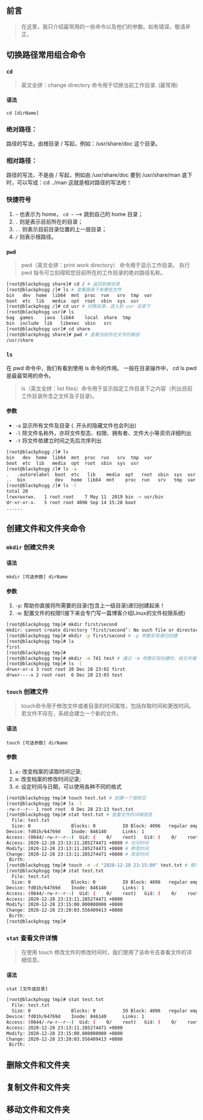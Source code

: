 ## 前言
> 在这里，我只介绍最常用的一些命令以及他们的参数。如有错误，敬请斧正。

## 切换路径常用组合命令
### `cd` 
> 英文全拼：change directory 命令用于切换当前工作目录. (最常用)
#### 语法
`cd [dirName]`

### 绝对路径：
路径的写法，由根目录 / 写起，例如：/usr/share/doc 这个目录。

### 相对路径：
路径的写法，不是由 / 写起，例如由 /usr/share/doc 要到 /usr/share/man 底下时，可以写成：cd ../man 这就是相对路径的写法啦！

### 快捷符号
1. `~` 也表示为 home， `cd ~` --> 跳到自己的 home 目录；
2. `.` 则是表示目前所在的目录；
3. `..` 则表示目前目录位置的上一层目录；
4. `/` 则表示根路径。



### `pwd`
> pwd（英文全拼：print work directory） 命令用于显示工作目录。 执行 pwd 指令可立刻得知您目前所在的工作目录的绝对路径名称。

```bash
[root@blackphsgg share]# cd / # 返回到根目录
[root@blackphsgg /]# ls # 查看跟录下有哪些文件
bin   dev  home  lib64  mnt  proc  run   srv  tmp  var
boot  etc  lib   media  opt  root  sbin  sys  usr
[root@blackphsgg /]# cd usr # 切换目录，进入到 usr 目录下
[root@blackphsgg usr]# ls
bag  games    java  lib64    local  share  tmp
bin  include  lib   libexec  sbin   src
[root@blackphsgg usr]# cd share
[root@blackphsgg share]# pwd # 查看当前所在文件的路径
/usr/share
```

### `ls`
在 pwd 命令中，我们有看到使用 ls 命令的作用。 一般在目录操作中， cd ls pwd 是最最常用的命令。
> ls（英文全拼：list files）命令用于显示指定工作目录下之内容（列出目前工作目录所含之文件及子目录)。
#### 参数
* `-a` 显示所有文件及目录 (. 开头的隐藏文件也会列出)
* `-l` 除文件名称外，亦将文件型态、权限、拥有者、文件大小等资讯详细列出
* `-t` 将文件依建立时间之先后次序列出
```bash
[root@blackphsgg /]# ls
bin   dev  home  lib64  mnt  proc  run   srv  tmp  var
boot  etc  lib   media  opt  root  sbin  sys  usr
[root@blackphsgg /]# ls -a
.   .autorelabel  boot  etc   lib    media  opt   root  sbin  sys  usr
..  bin           dev   home  lib64  mnt    proc  run   srv   tmp  var
[root@blackphsgg /]# ls -l
total 20
lrwxrwxrwx.   1 root root    7 May 11  2019 bin -> usr/bin
dr-xr-xr-x.   5 root root 4096 Sep 14 15:28 boot
......
```

## 创建文件和文件夹命令
### `mkdir` 创建文件夹
#### 语法
`mkdir [可选参数] dirName`
#### 参数
1. `-p`: 帮助你直接将所需要的目录(包含上一级目录)递归创建起来！
2. `-m`: 配置文件的权限!(接下来会专门写一篇博客介绍Linux的文件权限系统)
```bash
[root@blackphsgg tmp]# mkdir first/second
mkdir: cannot create directory ‘first/second’: No such file or directory # 直接递归创建目录，报错
[root@blackphsgg tmp]# mkdir -p first/second # -p 参数实现递归创建
[root@blackphsgg tmp]# ls
first
[root@blackphsgg tmp]#
[root@blackphsgg tmp]# mkdir -m 741 test # 通过 -m 参数实现创建时，给文件增加权限
[root@blackphsgg tmp]# ls -l
drwxr-xr-x 3 root root 20 Dec 28 23:02 first
drwxr----x 2 root root  6 Dec 28 23:03 test
```

### `touch` 创建文件
> touch命令用于修改文件或者目录的时间属性，包括存取时间和更改时间。若文件不存在，系统会建立一个新的文件。
#### 语法
`touch [可选参数] dirName`
#### 参数
1. `a:` 改变档案的读取时间记录;
2. `m`: 改变档案的修改时间记录;
3. `d`: 设定时间与日期，可以使用各种不同的格式

```bash
[root@blackphsgg tmp]# touch test.txt # 创建一个我呢见
[root@blackphsgg tmp]# ls -l
-rw-r--r-- 1 root root  0 Dec 28 23:13 test.txt
[root@blackphsgg tmp]# stat test.txt # 查看文件的详细信息
  File: test.txt
  Size: 0               Blocks: 0          IO Block: 4096   regular empty file
Device: fd01h/64769d    Inode: 846140      Links: 1
Access: (0644/-rw-r--r--)  Uid: (    0/    root)   Gid: (    0/    root)
Access: 2020-12-28 23:13:11.285274471 +0800 # 访问时间
Modify: 2020-12-28 23:13:11.285274471 +0800 # 修改时间
Change: 2020-12-28 23:13:11.285274471 +0800 # 改变时间
 Birth: -
[root@blackphsgg tmp]# touch -m -d "2020-12-28 23:15:00" test.txt # 使用字符串形式修改了文件的修改时间
[root@blackphsgg tmp]# stat test.txt
  File: test.txt
  Size: 0               Blocks: 0          IO Block: 4096   regular empty file
Device: fd01h/64769d    Inode: 846140      Links: 1
Access: (0644/-rw-r--r--)  Uid: (    0/    root)   Gid: (    0/    root)
Access: 2020-12-28 23:13:11.285274471 +0800
Modify: 2020-12-28 23:15:00.000000000 +0800
Change: 2020-12-28 23:20:03.556409413 +0800
 Birth: -
[root@blackphsgg tmp]#
```
### `stat` 查看文件详情
> 在使用 touch 修改文件的修改时间时，我们使用了该命令去查看文件的详细信息。
#### 语法
`stat [文件或目录]`
```bash
[root@blackphsgg tmp]# stat test.txt
  File: test.txt
  Size: 0               Blocks: 0          IO Block: 4096   regular empty file
Device: fd01h/64769d    Inode: 846140      Links: 1
Access: (0644/-rw-r--r--)  Uid: (    0/    root)   Gid: (    0/    root)
Access: 2020-12-28 23:13:11.285274471 +0800
Modify: 2020-12-28 23:15:00.000000000 +0800
Change: 2020-12-28 23:20:03.556409413 +0800
 Birth: -
```

## 删除文件和文件夹


## 复制文件和文件夹


## 移动文件和文件夹
